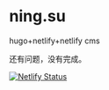 # ning.su
hugo+netlify+netlify cms

还有问题，没有完成。

[![Netlify Status](https://api.netlify.com/api/v1/badges/0344e431-00c3-4e81-a9fe-72cc67606530/deploy-status)](https://app.netlify.com/sites/ningsu/deploys)

